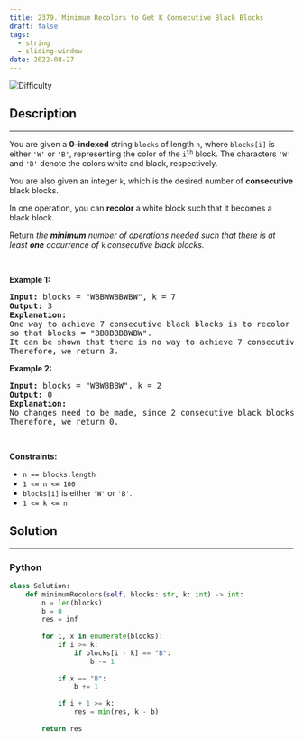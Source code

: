 ```yaml
---
title: 2379. Minimum Recolors to Get K Consecutive Black Blocks
draft: false
tags: 
  - string
  - sliding-window
date: 2022-08-27
---
```


![Difficulty](https://img.shields.io/badge/Difficulty-Easy-blue.svg)

## Description

---
<p>You are given a <strong>0-indexed</strong> string <code>blocks</code> of length <code>n</code>, where <code>blocks[i]</code> is either <code>&#39;W&#39;</code> or <code>&#39;B&#39;</code>, representing the color of the <code>i<sup>th</sup></code> block. The characters <code>&#39;W&#39;</code> and <code>&#39;B&#39;</code> denote the colors white and black, respectively.</p>

<p>You are also given an integer <code>k</code>, which is the desired number of <strong>consecutive</strong> black blocks.</p>

<p>In one operation, you can <strong>recolor</strong> a white block such that it becomes a black block.</p>

<p>Return<em> the <strong>minimum</strong> number of operations needed such that there is at least <strong>one</strong> occurrence of </em><code>k</code><em> consecutive black blocks.</em></p>

<p>&nbsp;</p>
<p><strong class="example">Example 1:</strong></p>

<pre>
<strong>Input:</strong> blocks = &quot;WBBWWBBWBW&quot;, k = 7
<strong>Output:</strong> 3
<strong>Explanation:</strong>
One way to achieve 7 consecutive black blocks is to recolor the 0th, 3rd, and 4th blocks
so that blocks = &quot;BBBBBBBWBW&quot;. 
It can be shown that there is no way to achieve 7 consecutive black blocks in less than 3 operations.
Therefore, we return 3.
</pre>

<p><strong class="example">Example 2:</strong></p>

<pre>
<strong>Input:</strong> blocks = &quot;WBWBBBW&quot;, k = 2
<strong>Output:</strong> 0
<strong>Explanation:</strong>
No changes need to be made, since 2 consecutive black blocks already exist.
Therefore, we return 0.
</pre>

<p>&nbsp;</p>
<p><strong>Constraints:</strong></p>

<ul>
	<li><code>n == blocks.length</code></li>
	<li><code>1 &lt;= n &lt;= 100</code></li>
	<li><code>blocks[i]</code> is either <code>&#39;W&#39;</code> or <code>&#39;B&#39;</code>.</li>
	<li><code>1 &lt;= k &lt;= n</code></li>
</ul>


## Solution

---
### Python
``` py title='minimum-recolors-to-get-k-consecutive-black-blocks'
class Solution:
    def minimumRecolors(self, blocks: str, k: int) -> int:
        n = len(blocks)
        b = 0
        res = inf
        
        for i, x in enumerate(blocks):
            if i >= k:
                if blocks[i - k] == "B":
                    b -= 1
                    
            if x == "B":
                b += 1
            
            if i + 1 >= k:
                res = min(res, k - b)
        
        return res

```

